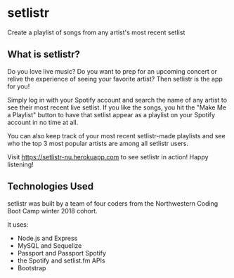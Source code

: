 # setlistr
Create a playlist of songs from any artist's most recent setlist

## What is setlistr? 

Do you love live music? Do you want to prep for an upcoming concert or relive the experience of seeing your favorite artist? Then setlistr is the app for you!

Simply log in with your Spotify account and search the name of any artist to see their most recent live setlist. If you like the songs, you hit the "Make Me a Playlist" button to have that setlist appear as a playlist on your Spotify account in no time at all.

You can also keep track of your most recent setlistr-made playlists and see who the top 3 most popular artists are among all setlistr users.

Visit https://setlistr-nu.herokuapp.com to see setlistr in action! Happy listening!

## Technologies Used

setlistr was built by a team of four coders from the Northwestern Coding Boot Camp winter 2018 cohort. 

It uses:
* Node.js and Express
* MySQL and Sequelize
* Passport and Passport Spotify
* the Spotify and setlist.fm APIs
* Bootstrap
